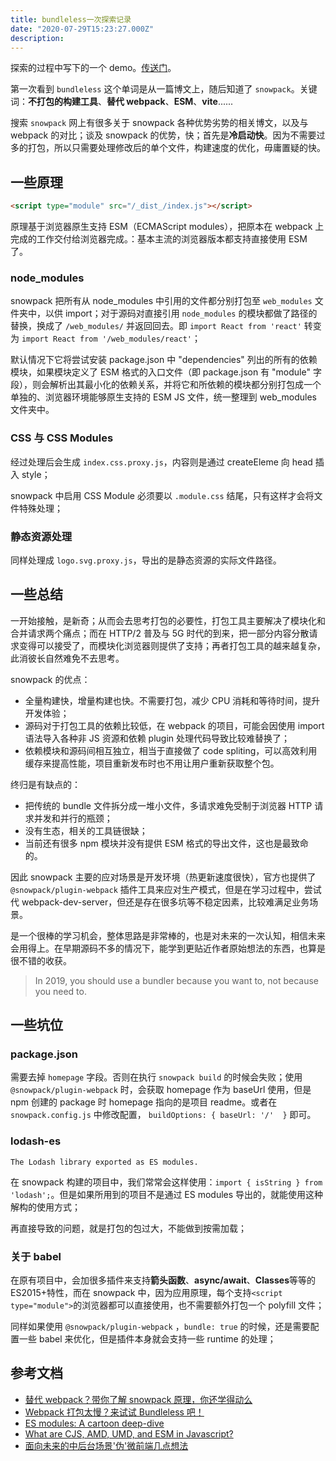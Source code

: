 ```yaml
---
title: bundleless一次探索记录
date: "2020-07-29T15:23:27.000Z"
description: 
---
```


探索的过程中写下的一个 demo。[传送门](https://github.com/Coyeah/snowpack-demo)。

第一次看到 `bundleless` 这个单词是从一篇博文上，随后知道了 `snowpack`。关键词：**不打包的构建工具**、**替代 webpack**、**ESM**、**vite**......

搜索 `snowpack` 网上有很多关于 snowpack 各种优势劣势的相关博文，以及与 webpack 的对比；谈及 snowpack 的优势，快；首先是**冷启动快**。因为不需要过多的打包，所以只需要处理修改后的单个文件，构建速度的优化，毋庸置疑的快。

## 一些原理

```html
<script type="module" src="/_dist_/index.js"></script>
```

原理基于浏览器原生支持 ESM（ECMAScript modules），把原本在 webpack 上完成的工作交付给浏览器完成。：基本主流的浏览器版本都支持直接使用 ESM 了。

### node_modules

snowpack 把所有从 node_modules 中引用的文件都分别打包至 `web_modules` 文件夹中，以供 import；对于源码对直接引用 `node_modules` 的模块都做了路径的替换，换成了 `/web_modules/` 并返回回去。即 `import React from 'react'` 转变为 `import React from '/web_modules/react'`；

默认情况下它将尝试安装 package.json 中 "dependencies" 列出的所有的依赖模块，如果模块定义了 ESM 格式的入口文件（即 package.json 有 "module" 字段），则会解析出其最小化的依赖关系，并将它和所依赖的模块都分别打包成一个单独的、浏览器环境能够原生支持的 ESM JS 文件，统一整理到 web_modules 文件夹中。

### CSS 与 CSS Modules

经过处理后会生成 `index.css.proxy.js`，内容则是通过 createEleme 向 head 插入 style；

snowpack 中启用 CSS Module 必须要以 `.module.css` 结尾，只有这样才会将文件特殊处理；

### 静态资源处理

同样处理成 `logo.svg.proxy.js`，导出的是静态资源的实际文件路径。

## 一些总结

一开始接触，是新奇；从而会去思考打包的必要性，打包工具主要解决了模块化和合并请求两个痛点；而在 HTTP/2 普及与 5G 时代的到来，把一部分内容分散请求变得可以接受了，而模块化浏览器则提供了支持；再者打包工具的越来越复杂，此消彼长自然难免不去思考。

snowpack 的优点：

+ 全量构建快，增量构建也快。不需要打包，减少 CPU 消耗和等待时间，提升开发体验；
+ 源码对于打包工具的依赖比较低，在 webpack 的项目，可能会因使用 import 语法导入各种非 JS 资源和依赖 plugin 处理代码导致比较难替换了；
+ 依赖模块和源码间相互独立，相当于直接做了 code spliting，可以高效利用缓存来提高性能，项目重新发布时也不用让用户重新获取整个包。

终归是有缺点的：

+ 把传统的 bundle 文件拆分成一堆小文件，多请求难免受制于浏览器 HTTP 请求并发和并行的瓶颈；
+ 没有生态，相关的工具链很缺；
+ 当前还有很多 npm 模块并没有提供 ESM 格式的导出文件，这也是最致命的。

因此 snowpack 主要的应对场景是开发环境（热更新速度很快），官方也提供了 `@snowpack/plugin-webpack` 插件工具来应对生产模式，但是在学习过程中，尝试代 webpack-dev-server，但还是存在很多坑等不稳定因素，比较难满足业务场景。

是一个很棒的学习机会，整体思路是非常棒的，也是对未来的一次认知，相信未来会用得上。在早期源码不多的情况下，能学到更贴近作者原始想法的东西，也算是很不错的收获。

> In 2019, you should use a bundler because you want to, not because you need to.

## 一些坑位

### package.json

需要去掉 `homepage` 字段。否则在执行 `snowpack build` 的时候会失败；使用 `@snowpack/plugin-webpack` 时，会获取 homepage 作为 baseUrl 使用，但是 npm 创建的 package 时 homepage 指向的是项目 readme。或者在 `snowpack.config.js` 中修改配置， `buildOptions: { baseUrl: '/'  }` 即可。

### lodash-es

`The Lodash library exported as ES modules.`

在 snowpack 构建的项目中，我们常常会这样使用：`import { isString } from 'lodash';`。但是如果所用到的项目不是通过 ES modules 导出的，就能使用这种解构的使用方式；

再直接导致的问题，就是打包的包过大，不能做到按需加载；

### 关于 babel

在原有项目中，会加很多插件来支持**箭头函数**、**async/await**、**Classes**等等的ES2015+特性，而在 snowpack 中，因为应用原理，每个支持`<script type="module">`的浏览器都可以直接使用，也不需要额外打包一个 polyfill 文件；

同样如果使用 `@snowpack/plugin-webpack` ，`bundle: true` 的时候，还是需要配置一些 babel 来优化，但是插件本身就会支持一些 runtime 的处理；

## 参考文档

+ [替代 webpack？带你了解 snowpack 原理，你还学得动么](https://zhuanlan.zhihu.com/p/149351900)
+ [Webpack 打包太慢？来试试 Bundleless 吧！](https://developer.aliyun.com/article/768060)
+ [ES modules: A cartoon deep-dive](https://hacks.mozilla.org/2018/03/es-modules-a-cartoon-deep-dive/)
+ [What are CJS, AMD, UMD, and ESM in Javascript?](https://dev.to/iggredible/what-the-heck-are-cjs-amd-umd-and-esm-ikm)
+ [面向未来的中后台场景'伪'微前端几点想法](https://zhoukekestar.github.io/notes/2020/06/08/micro-frontends.html)

